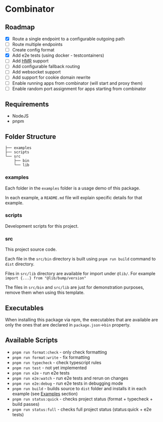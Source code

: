 # Combinator

## Roadmap

- [x] Route a single endpoint to a configurable outgoing path
- [ ] Route multiple endpoints
- [ ] Create config format
- [x] Add e2e tests (using docker - testcontainers)
- [ ] Add [HMR](https://webpack.js.org/concepts/hot-module-replacement/) support
- [ ] Add configurable fallback routing
- [ ] Add websocket support
- [ ] Add support for cookie domain rewrite
- [ ] Enable running apps from combinator (will start and proxy them)
- [ ] Enable random port assignment for apps starting from combinator

## Requirements

- NodeJS
- pnpm

## Folder Structure

```
├── examples
├── scripts
└── src
    ├── bin
    └── lib
```

### examples

Each folder in the `examples` folder is a usage demo of this package.

In each example, a `README.md` file will explain specific details for that example.

### scripts

Development scripts for this project.

### src

This project source code.

Each file in the `src/bin` directory is built using `pnpm run build` command to `dist` directory.

Files in `src/lib` directory are available for import under `@lib/`. For example `import {...} from "@lib/bump/version"`

The files in `src/bin` and `src/lib` are just for demonstration purposes, remove them when using this template.

## Executables

When installing this package via npm, the executables that are available are only the ones that are declared in `package.json`→`bin` property.

## Available Scripts

- `pnpm run format:check` - only check formatting
- `pnpm run format:write` - fix formatting
- `pnpm run typecheck` - check typescript rules
- `pnpm run test` - not yet implemented
- `pnpm run e2e` - run e2e tests
- `pnpm run e2e:watch` - run e2e tests and rerun on changes
- `pnpm run e2e:debug` - run e2e tests in debugging mode
- `pnpm run build` - builds source to `dist` folder and installs it in each example (see [Examples](#examples) section)
- `pnpm run status:quick` - checks project status (format + typecheck + build passes)
- `pnpm run status:full` - checks full project status (status:quick + e2e tests)
